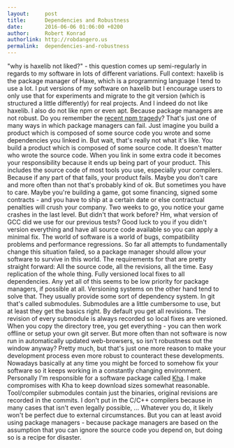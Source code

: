 ```yaml
---
layout:     post
title:      Dependencies and Robustness
date:       2016-06-06 01:06:00 +0200
author:     Robert Konrad
authorlink: http://robdangero.us
permalink:  dependencies-and-robustness
---
```

"why is haxelib not liked?" - this question comes up semi-regularly in regards to my software in lots of different variations. Full context: haxelib is the package manager of Haxe, which is a programming language I tend to use a lot. I put versions of my software on haxelib but I encourage users to only use that for experiments and migrate to the git version (which is structured a little differently) for real projects. And I indeed do not like haxelib. I also do not like npm or even apt. Because package managers are not robust. Do you remember the [recent npm tragedy](http://blog.npmjs.org/post/141577284765/kik-left-pad-and-npm)? That's just one of many ways in which package managers can fail.
Just imagine you build a product which is composed of some source code you wrote and some dependencies you linked in. But wait, that's really not what it's like. You build a product which is composed of some source code. It doesn't matter who wrote the source code. When you link in some extra code it becomes your responsibility because it ends up being part of your product. This includes the source code of most tools you use, especially your compilers. Because if any part of that fails, your product fails. Maybe you don't care and more often than not that's probably kind of ok. But sometimes you have to care. Maybe you're building a game, got some financing, signed some contracts - and you have to ship at a certain date or else contractual penalties will crush your company. Two weeks to go, you notice your game crashes in the last level. But didn't that work before? Hm, what version of GCC did we use for our previous tests? Good luck to you if you didn't version everything and have all source code available so you can apply a minimal fix.
The world of software is a world of bugs, compatibility problems and performance regressions. So far all attempts to fundamentally change this situation failed, so a package manager should allow your software to survive in this world. The requirements for that are pretty straight forward: All the source code, all the revisions, all the time. Easy replication of the whole thing. Fully versioned local fixes to all dependencies. Any yet all of this seems to be low priority for package managers, if possible at all.
Versioning systems on the other hand tend to solve that. They usually provide some sort of dependency system. In git that's called submodules. Submodules are a little cumbersome to use, but at least they get the basics right. By default you get all revisions. The revision of every submodule is always recorded so local fixes are versioned. When you copy the directory tree, you get everything - you can then work offline or setup your own git server.
But more often than not software is now run in automatically updated web-browsers, so isn't robustness out the window anyway? Pretty much, but that's just one more reason to make your development process even more robust to counteract these developments. Nowadays basically at any time you might be forced to somehow fix your software so it keeps working in a constantly changing environment.
Personally I'm responsible for a software package called [Kha](http://kha.tech). I make compromises with Kha to keep download sizes somewhat reasonable. Tool/compiler submodules contain just the binaries, original revisions are recorded in the commits. I don't put in the C/C++ compilers because in many cases that isn't even legally possible, ...
Whatever you do, it likely won't be perfect due to external circumstances. But you can at least avoid using package managers - because package managers are based on the assumption that you can ignore the source code you depend on, but doing so is a recipe for disaster.

